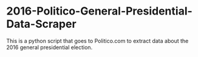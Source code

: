 # 2016-Politico-General-Presidential-Data-Scraper
This is a python script that goes to Politico.com to extract data about the 2016 general presidential election.

